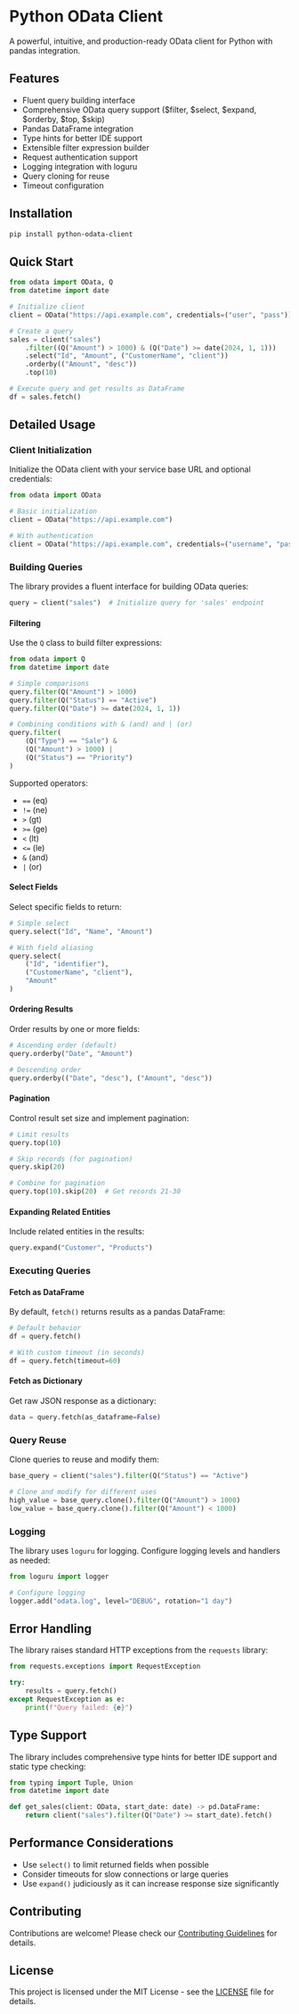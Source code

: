 # Python OData Client

A powerful, intuitive, and production-ready OData client for Python with pandas integration.

## Features

- Fluent query building interface
- Comprehensive OData query support ($filter, $select, $expand, $orderby, $top, $skip)
- Pandas DataFrame integration
- Type hints for better IDE support
- Extensible filter expression builder
- Request authentication support
- Logging integration with loguru
- Query cloning for reuse
- Timeout configuration

## Installation

```bash
pip install python-odata-client
```

## Quick Start

```python
from odata import OData, Q
from datetime import date

# Initialize client
client = OData("https://api.example.com", credentials=("user", "pass"))

# Create a query
sales = client("sales")
    .filter((Q("Amount") > 1000) & (Q("Date") >= date(2024, 1, 1)))
    .select("Id", "Amount", ("CustomerName", "client"))
    .orderby(("Amount", "desc"))
    .top(10)

# Execute query and get results as DataFrame
df = sales.fetch()
```

## Detailed Usage

### Client Initialization

Initialize the OData client with your service base URL and optional credentials:

```python
from odata import OData

# Basic initialization
client = OData("https://api.example.com")

# With authentication
client = OData("https://api.example.com", credentials=("username", "password"))
```

### Building Queries

The library provides a fluent interface for building OData queries:

```python
query = client("sales")  # Initialize query for 'sales' endpoint
```

#### Filtering

Use the `Q` class to build filter expressions:

```python
from odata import Q
from datetime import date

# Simple comparisons
query.filter(Q("Amount") > 1000)
query.filter(Q("Status") == "Active")
query.filter(Q("Date") >= date(2024, 1, 1))

# Combining conditions with & (and) and | (or)
query.filter(
    (Q("Type") == "Sale") & 
    (Q("Amount") > 1000) | 
    (Q("Status") == "Priority")
)
```

Supported operators:
- `==` (eq)
- `!=` (ne)
- `>` (gt)
- `>=` (ge)
- `<` (lt)
- `<=` (le)
- `&` (and)
- `|` (or)

#### Select Fields

Select specific fields to return:

```python
# Simple select
query.select("Id", "Name", "Amount")

# With field aliasing
query.select(
    ("Id", "identifier"),
    ("CustomerName", "client"),
    "Amount"
)
```

#### Ordering Results

Order results by one or more fields:

```python
# Ascending order (default)
query.orderby("Date", "Amount")

# Descending order
query.orderby(("Date", "desc"), ("Amount", "desc"))
```

#### Pagination

Control result set size and implement pagination:

```python
# Limit results
query.top(10)

# Skip records (for pagination)
query.skip(20)

# Combine for pagination
query.top(10).skip(20)  # Get records 21-30
```

#### Expanding Related Entities

Include related entities in the results:

```python
query.expand("Customer", "Products")
```

### Executing Queries

#### Fetch as DataFrame

By default, `fetch()` returns results as a pandas DataFrame:

```python
# Default behavior
df = query.fetch()

# With custom timeout (in seconds)
df = query.fetch(timeout=60)
```

#### Fetch as Dictionary

Get raw JSON response as a dictionary:

```python
data = query.fetch(as_dataframe=False)
```

### Query Reuse

Clone queries to reuse and modify them:

```python
base_query = client("sales").filter(Q("Status") == "Active")

# Clone and modify for different uses
high_value = base_query.clone().filter(Q("Amount") > 1000)
low_value = base_query.clone().filter(Q("Amount") < 1000)
```

### Logging

The library uses `loguru` for logging. Configure logging levels and handlers as needed:

```python
from loguru import logger

# Configure logging
logger.add("odata.log", level="DEBUG", rotation="1 day")
```

## Error Handling

The library raises standard HTTP exceptions from the `requests` library:

```python
from requests.exceptions import RequestException

try:
    results = query.fetch()
except RequestException as e:
    print(f"Query failed: {e}")
```

## Type Support

The library includes comprehensive type hints for better IDE support and static type checking:

```python
from typing import Tuple, Union
from datetime import date

def get_sales(client: OData, start_date: date) -> pd.DataFrame:
    return client("sales").filter(Q("Date") >= start_date).fetch()
```

## Performance Considerations

- Use `select()` to limit returned fields when possible
- Consider timeouts for slow connections or large queries
- Use `expand()` judiciously as it can increase response size significantly

## Contributing

Contributions are welcome! Please check our [Contributing Guidelines](CONTRIBUTING.md) for details.

## License

This project is licensed under the MIT License - see the [LICENSE](LICENSE) file for details.